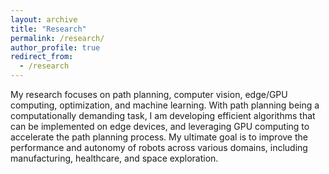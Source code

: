 ```yaml
---
layout: archive
title: "Research"
permalink: /research/
author_profile: true
redirect_from:
  - /research
---
```


My research focuses on path planning, computer vision, edge/GPU computing, optimization, and machine learning. With path planning being a computationally demanding task, I am developing efficient algorithms that can be implemented on edge devices, and leveraging GPU computing to accelerate the path planning process. My ultimate goal is to improve the performance and autonomy of robots across various domains, including manufacturing, healthcare, and space exploration.
